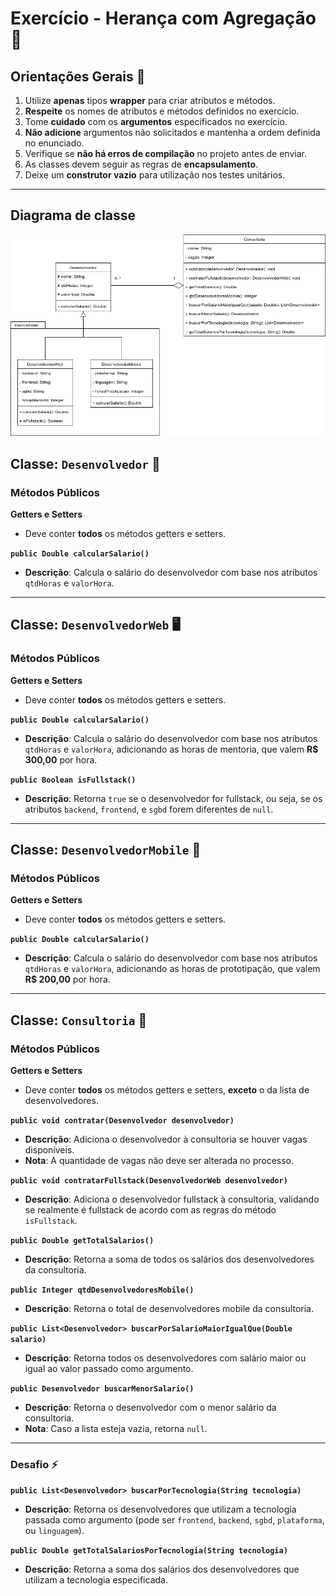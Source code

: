 # Exercício - Herança com Agregação 📎

## Orientações Gerais 🚨

1. Utilize **apenas** tipos **wrapper** para criar atributos e métodos.
2. **Respeite** os nomes de atributos e métodos definidos no exercício.
3. Tome **cuidado** com os **argumentos** especificados no exercício.
4. **Não adicione** argumentos não solicitados e mantenha a ordem definida no enunciado.
4. Verifique se **não há erros de compilação** no projeto antes de enviar.
5. As classes devem seguir as regras de **encapsulamento**.
6. Deixe um **construtor vazio** para utilização nos testes unitários.

---

## Diagrama de classe
![diagrama.png](diagrama.png)

## Classe: `Desenvolvedor` 🚩

### Métodos Públicos

**Getters e Setters**
- Deve conter **todos** os métodos getters e setters.

**`public Double calcularSalario()`**
- **Descrição**: Calcula o salário do desenvolvedor com base nos atributos `qtdHoras` e `valorHora`.

---

## Classe: `DesenvolvedorWeb` 🖥️

### Métodos Públicos

**Getters e Setters**
- Deve conter **todos** os métodos getters e setters.

**`public Double calcularSalario()`**
- **Descrição**: Calcula o salário do desenvolvedor com base nos atributos `qtdHoras` e `valorHora`, adicionando as horas de mentoria, que valem **R$ 300,00** por hora.

**`public Boolean isFullstack()`**
- **Descrição**: Retorna `true` se o desenvolvedor for fullstack, ou seja, se os atributos `backend`, `frontend`, e `sgbd` forem diferentes de `null`.

---

## Classe: `DesenvolvedorMobile` 📱

### Métodos Públicos

**Getters e Setters**
- Deve conter **todos** os métodos getters e setters.

**`public Double calcularSalario()`**
- **Descrição**: Calcula o salário do desenvolvedor com base nos atributos `qtdHoras` e `valorHora`, adicionando as horas de prototipação, que valem **R$ 200,00** por hora.

---

## Classe: `Consultoria` 🏢

### Métodos Públicos

**Getters e Setters**
-  Deve conter **todos** os métodos getters e setters, **exceto** o da lista de desenvolvedores.

**`public void contratar(Desenvolvedor desenvolvedor)`**
-  **Descrição**: Adiciona o desenvolvedor à consultoria se houver vagas disponíveis.
-  **Nota**: A quantidade de vagas não deve ser alterada no processo.

**`public void contratarFullstack(DesenvolvedorWeb desenvolvedor)`**
- **Descrição**: Adiciona o desenvolvedor fullstack à consultoria, validando se realmente é fullstack de acordo com as regras do método `isFullstack`.

**`public Double getTotalSalarios()`**
- **Descrição**: Retorna a soma de todos os salários dos desenvolvedores da consultoria.

**`public Integer qtdDesenvolvedoresMobile()`**
- **Descrição**: Retorna o total de desenvolvedores mobile da consultoria.

**`public List<Desenvolvedor> buscarPorSalarioMaiorIgualQue(Double salario)`**
- **Descrição**: Retorna todos os desenvolvedores com salário maior ou igual ao valor passado como argumento.

**`public Desenvolvedor buscarMenorSalario()`**
- **Descrição**: Retorna o desenvolvedor com o menor salário da consultoria.
- **Nota**: Caso a lista esteja vazia, retorna `null`.

---

### Desafio ⚡

**`public List<Desenvolvedor> buscarPorTecnologia(String tecnologia)`**
-  **Descrição**: Retorna os desenvolvedores que utilizam a tecnologia passada como argumento (pode ser `frontend`, `backend`, `sgbd`, `plataforma`, ou `linguagem`).

**`public Double getTotalSalariosPorTecnologia(String tecnologia)`**
- **Descrição**: Retorna a soma dos salários dos desenvolvedores que utilizam a tecnologia especificada.
